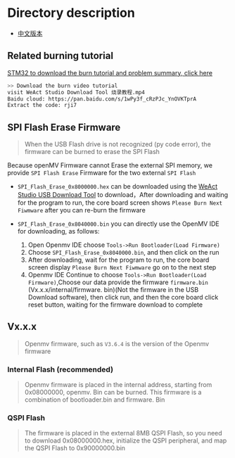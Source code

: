 # Directory description

* [中文版本](./README-zh.md)

## Related burning tutorial

[STM32 to download the burn tutorial and problem summary, click here](http://www.weact-tc.cn/2019/11/30/STM32Download/)

``` bash
>> Download the burn video tutorial
visit WeAct Studio Download Tool 烧录教程.mp4
Baidu cloud: https://pan.baidu.com/s/1wPy3f_cRzPJc_YnOVKTprA 
Extract the code: rji7
```

## SPI Flash Erase Firmware

> When the USB Flash drive is not recognized (py code error), the firmware can be burned to erase the SPI Flash

Because openMV Firmware cannot Erase the external SPI memory, we provide `SPI Flash Erase` Firmware for the two external `SPI Flash`

* `SPI_Flash_Erase_0x8000000.hex` can be downloaded using the [WeAct Studio USB Download Tool](https://github.com/WeAct-TC/WeAct-Studio-Product.git) to download，After downloading and waiting for the program to run, the core board screen shows `Please Burn Next Fiwmware` after you can re-burn the firmware

* `SPI_Flash_Erase_0x8040000.bin` you can directly use the OpenMV IDE for downloading, as follows:

    1. Open Openmv IDE choose `Tools->Run Bootloader(Load Firmware)`
    2. Choose `SPI_Flash_Erase_0x8040000.bin`, and then click on the run
    3. After downloading, wait for the program to run, the core board screen display `Please Burn Next Fiwmware` go on to the next step
    4. Openmv IDE Continue to choose `Tools->Run Bootloader(Load Firmware)`,Choose our data provide the firmware `firmware.bin` (Vx.x.x/internal/firmware. bin)(Not the firmware in the USB Download software), then click run, and then the core board click reset button, waiting for the firmware download to complete

## Vx.x.x

> Openmv firmware, such as `V3.6.4` is the version of the Openmv firmware

### Internal Flash (recommended)

> Openmv firmware is placed in the internal address, starting from 0x08000000, openmv. Bin can be burned. This firmware is a combination of bootloader.bin and firmware. Bin

### QSPI Flash

> The firmware is placed in the external 8MB QSPI Flash, so you need to download 0x08000000.hex, initialize the QSPI peripheral, and map the QSPI Flash to 0x90000000.bin
